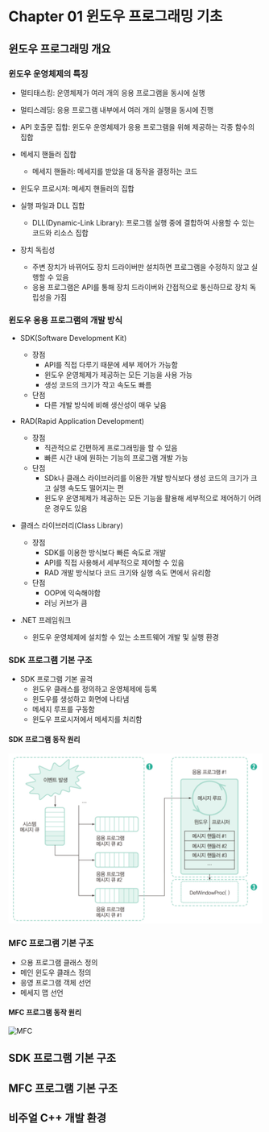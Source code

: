 # Chapter 01 윈도우 프로그래밍 기초

## 윈도우 프로그래밍 개요
### 윈도우 운영체제의 특징
- 멀티태스킹: 운영체제가 여러 개의 응용 프로그램을 동시에 실행

- 멀티스레딩: 응용 프로그램 내부에서 여러 개의 실행을 동시에 진행

- API 호출문 집합: 윈도우 운영체제가 응용 프로그램을 위해 제공하는 각종 함수의 집합

- 메세지 핸들러 집합
  - 메세지 핸들러: 메세지를 받았을 대 동작을 결정하는 코드
- 윈도우 프로시저: 메세지 핸들러의 집합

- 실행 파일과 DLL 집합
  - DLL(Dynamic-Link Library): 프로그램 실행 중에 결합하여 사용할 수 있는 코드와 리소스 집합

- 장치 독립성
  - 주변 장치가 바뀌어도 장치 드라이버만 설치하면 프로그램을 수정하지 않고 실행할 수 있음
  - 응용 프로그램은 API를 통해 장치 드라이버와 간접적으로 통신하므로 장치 독립성을 가짐

### 윈도우 응용 프로그램의 개발 방식
- SDK(Software Development Kit)
  - 장점
    - API를 직접 다루기 때문에 세부 제어가 가능함
    - 윈도우 운영체제가 제공하는 모든 기능을 사용 가능
    - 생성 코드의 크기가 작고 속도도 빠름
  - 단점
    - 다른 개발 방식에 비해 생산성이 매우 낮음

- RAD(Rapid Application Development)
  - 장점
    - 직관적으로 간편하게 프로그래밍을 할 수 있음
    - 빠른 시간 내에 원하는 기능의 프로그램 개발 가능
  - 단점
    - SDk나 클래스 라이브러리를 이용한 개발 방식보다 생성 코드의 크기가 크고 실행 속도도 떨어지는 편
    - 윈도우 운영체제가 제공하는 모든 기능을 활용해 세부적으로 제어하기 어려운 경우도 있음

- 클래스 라이브러리(Class Library)
  - 장점
    - SDK를 이용한 방식보다 빠른 속도로 개발
    - API를 직접 사용해서 세부적으로 제어할 수 있음
    - RAD 개발 방식보다 코드 크기와 실행 속도 면에서 유리함
  - 단점
    - OOP에 익숙해야함
    - 러닝 커브가 큼

- .NET 프레임워크
  - 윈도우 운영체제에 설치할 수 있는 소프트웨어 개발 및 실행 환경

### SDK 프로그램 기본 구조
- SDK 프로그램 기본 골격
  - 윈도우 클래스를 정의하고 운영체제에 등록
  - 윈도우를 생성하고 화면에 나타냄
  - 메세지 루프를 구동함
  - 윈도우 프로시저에서 메세지를 처리함

#### SDK 프로그램 동작 원리
![SDK](./imgs/sdk.png)

### MFC 프로그램 기본 구조
- 으용 프로그램 클래스 정의
- 메인 윈도우 클래스 정의
- 응영 프로그램 객체 선언
- 메세지 맵 선언

#### MFC 프로그램 동작 원리
![MFC](./img/1.png)

## SDK 프로그램 기본 구조
## MFC 프로그램 기본 구조
## 비주얼 C++ 개발 환경